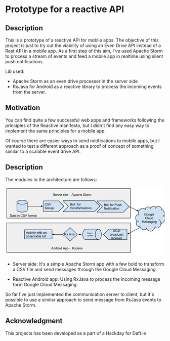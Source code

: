 Prototype for a reactive API
============================

## Description

This is a prototype of a reactive API for mobile apps.
The objective of this project is just to try out the viability of using an Even Drive API instead of a Rest API in a mobile app.
As a first step of this aim, I´ve used Apache Storm to process a stream of events and feed a mobile app in realtime using silent push notifications.

Lib used:

* Apache Storm as an even drive processor in the server side
* RxJava for Android as a reactive library to process the incoming events from the server.

## Motivation

You can find quite a few successful web apps and frameworks following the principles of the Reactive manifesto,
 but I didn't find any easy way to implement the same principles for a mobile app.

Of course there are easier ways to send notifications to mobile apps,
 but I wanted to test a different approach as a proof of concept of something similar to a scalable event drive API.

## Description

The modules in the architecture are follows:

![](docs/reactive_api.png)

* Server side: It's a simple Apache Storm app with a few bold to transform a CSV file and send messages through the Google Cloud Messaging.  

* Reactive Android app: Using RxJava to process the incoming message form Google Cloud Messaging.  


So far I've just implemented the communication  server to client, but it's possible to use a similar approach to send message from RxJava events to Apache Storm.


## Acknowledgment

This projects has been developed as a part of a Hackday for Daft.ie